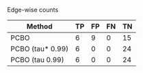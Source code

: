 Edge-wise counts

| Method           |   TP |   FP |   FN |   TN |
|------------------|------|------|------|------|
| PCBO             |    6 |    9 |    0 |   15 |
| PCBO (tau* 0.99) |    6 |    0 |    0 |   24 |
| PCBO (tau 0.99)  |    6 |    0 |    0 |   24 |
